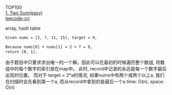 TOP100  
[1. Two Sum(easy)](https://leetcode.com/problems/two-sum/description/)  
[leecode-cn](https://leetcode-cn.com/problems/two-sum/description/)

array, hash table

```html
Given nums = [2, 7, 11, 15], target = 9,

Because nums[0] + nums[1] = 2 + 7 = 9,
return [0, 1].
```


由于题目中只要求求出唯一的一个解。因此可以在最初的时候遍历整个数组, 将数组中的每个数字的索引放在map中。
此时, record中记录的永远是每一个数字最后出现的位置。
而对于 target = 2*a的情况, 如果nums中有两个或两个以上a,
我们在扫描时会先看到第一个a, 而从record中拿到的是最后一个a
time: O(n), space: O(n)